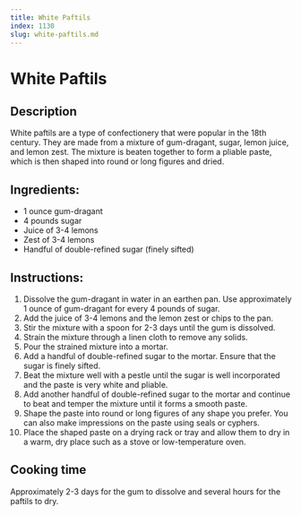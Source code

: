 ```yaml
---
title: White Paftils
index: 1130
slug: white-paftils.md
---
```


# White Paftils

## Description
White paftils are a type of confectionery that were popular in the 18th century. They are made from a mixture of gum-dragant, sugar, lemon juice, and lemon zest. The mixture is beaten together to form a pliable paste, which is then shaped into round or long figures and dried.

## Ingredients:
- 1 ounce gum-dragant
- 4 pounds sugar
- Juice of 3-4 lemons
- Zest of 3-4 lemons
- Handful of double-refined sugar (finely sifted)

## Instructions:
1. Dissolve the gum-dragant in water in an earthen pan. Use approximately 1 ounce of gum-dragant for every 4 pounds of sugar.
2. Add the juice of 3-4 lemons and the lemon zest or chips to the pan.
3. Stir the mixture with a spoon for 2-3 days until the gum is dissolved.
4. Strain the mixture through a linen cloth to remove any solids.
5. Pour the strained mixture into a mortar.
6. Add a handful of double-refined sugar to the mortar. Ensure that the sugar is finely sifted.
7. Beat the mixture well with a pestle until the sugar is well incorporated and the paste is very white and pliable.
8. Add another handful of double-refined sugar to the mortar and continue to beat and temper the mixture until it forms a smooth paste.
9. Shape the paste into round or long figures of any shape you prefer. You can also make impressions on the paste using seals or cyphers.
10. Place the shaped paste on a drying rack or tray and allow them to dry in a warm, dry place such as a stove or low-temperature oven.

## Cooking time
Approximately 2-3 days for the gum to dissolve and several hours for the paftils to dry.